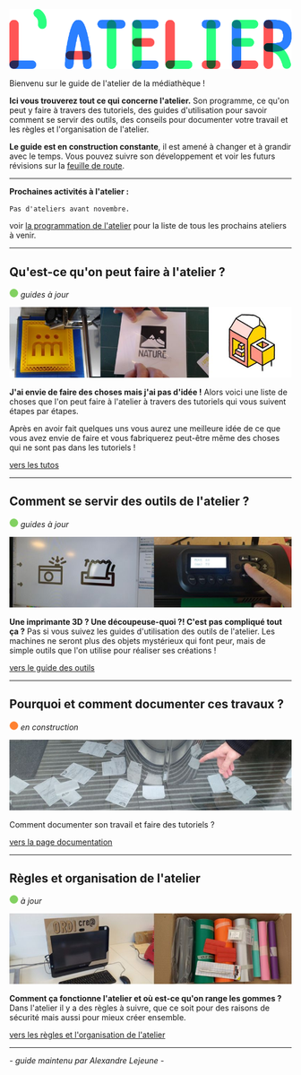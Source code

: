 ![--image titre du guide--](img/titre_latelier.png)



Bienvenu sur le guide de l'atelier de la médiathèque !

**Ici vous trouverez tout ce qui concerne l'atelier.**  Son programme, ce qu'on peut y faire à travers des tutoriels, des  guides d'utilisation pour savoir comment se servir des outils, des  conseils pour documenter votre travail et les règles et l'organisation  de l'atelier.

**Le guide est en construction constante**, il est amené à changer et à grandir avec le temps. Vous pouvez suivre son développement et voir les futurs révisions sur la [feuille de route](roadmap.md).

---

**Prochaines activités à l'atelier :**

```
Pas d'ateliers avant novembre.
```



voir [la programmation de l'atelier](programmation.md) pour la liste de tous les prochains ateliers à venir.

---


## Qu'est-ce qu'on peut faire à l'atelier ?

![--état de l'écriture--](img/balise_verte.png) *guides à jour*

![--mosaïque d'images de plusieurs créations différentes](img/faire.jpg)

**J'ai envie de faire des choses mais j'ai pas d'idée !** Alors voici une liste de choses que l'on peut faire à l'atelier à travers des tutoriels qui vous suivent étapes par étapes.

Après  en avoir fait quelques uns vous aurez une meilleure idée de ce que vous  avez envie de faire et vous fabriquerez peut-être même des choses qui  ne sont pas dans les tutoriels !

[vers les tutos](faire.md)

---

## Comment se servir des outils de l'atelier ?

![--état de l'écriture--](img/balise_verte.png) *guides à jour*

![--image d'utilisation d'une machine--](img/outils.jpg)

**Une imprimante 3D ? Une découpeuse-quoi ?! C'est pas compliqué tout ça ?**  Pas si vous suivez les guides d'utilisation des outils de l'atelier.  Les machines ne seront plus des objets mystérieux qui font peur, mais de  simple outils que l'on utilise pour réaliser ses créations !

[vers le guide des outils](outils.md)

---

## Pourquoi et comment documenter ces travaux ?

![--état de l'écriture--](img/balise_orange.png) *en construction*

![--photo guide ou utilisation do-doc--](img/documentation.jpg)

Comment documenter son travail et faire des tutoriels ?

[vers la page documentation](documentation.md)

---

## Règles et organisation de l'atelier

![--état de l'écriture--](img/balise_verte.png) *à jour*

![--photo étagère ou photo en train de ranger à plusieurs--](img/organisation.jpg)

**Comment ça fonctionne l'atelier et où est-ce qu'on range les gommes ?** Dans l'atelier il y a des règles à suivre, que ce soit pour des raisons de sécurité mais aussi pour mieux créer ensemble.

[vers les règles et l'organisation de l'atelier](organisation.md)

---

*-  guide maintenu par Alexandre Lejeune  -*
